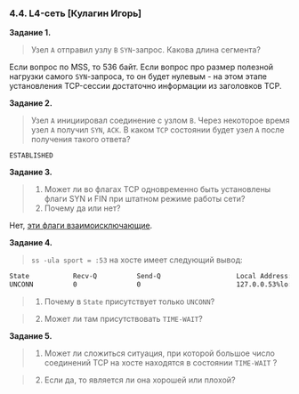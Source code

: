 ### 4.4. L4-сеть [Кулагин Игорь]
**Задание 1.**
>Узел ```А``` отправил узлу ```В``` ```SYN```-запрос.
>Какова длина сегмента?

Если вопрос по MSS, то 536 байт.
Если вопрос про размер полезной нагрузки самого ```SYN```-запроса, то он будет нулевым - на этом этапе установления TCP-сессии достаточно информации из заголовков TCP.


**Задание 2.**
>Узел ```А``` инициировал соединение с узлом ```В```.
>Через некоторое время узел ```А``` получил ```SYN```, ```ACK```.
>В каком ```TCP``` состоянии будет узел ```А``` после получения такого ответа?

```ESTABLISHED```


**Задание 3.**
>1. Может ли во флагах TCP одновременно быть установлены флаги SYN и FIN при штатном режиме работы сети?
>2. Почему да или нет?

Нет, [эти флаги взаимоисключающие](https://www.juniper.net/documentation/us/en/software/junos/transport-ip/topics/topic-map/tcp-configure-features.html#:~:text=Both%20the%20SYN%20and%20FIN%20control%20flags%20are%20not%20normally,to%20finish%20a%20TCP%20connection).


**Задание 4.**
>```ss -ula sport = :53``` на хосте имеет следующий вывод:
```bash
State           Recv-Q          Send-Q                   Local Address:Port                     Peer Address:Port          Process
UNCONN          0               0                        127.0.0.53%lo:domain                        0.0.0.0:*
```
>1. Почему в `State` присутствует только `UNCONN`?



>2. Может ли там присутствовать `TIME-WAIT`?



**Задание 5.**
>1. Может ли сложиться ситуация, при которой большое число соединений TCP на хосте находятся в состоянии `TIME-WAIT`  ?



>2. Если да, то является ли она хорошей или плохой?
